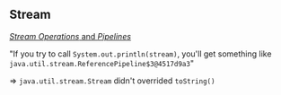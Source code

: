 ## Stream
[*Stream Operations* and *Pipelines*](https://docs.oracle.com/javase/8/docs/api/java/util/stream/package-summary.html#StreamOps)

"If you try to call `System.out.println(stream)`, you'll get something like `java.util.stream.ReferencePipeline$3@4517d9a3`"

=> `java.util.stream.Stream` didn't overrided `toString()`
